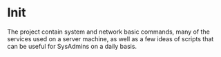 # Init
The project contain system and network basic commands, many of the services used on a server machine, as well as a few ideas of scripts that can be useful for SysAdmins on a daily basis.
